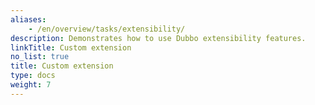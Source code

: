 ```yaml
---
aliases:
    - /en/overview/tasks/extensibility/
description: Demonstrates how to use Dubbo extensibility features.
linkTitle: Custom extension
no_list: true
title: Custom extension
type: docs
weight: 7
---
```


